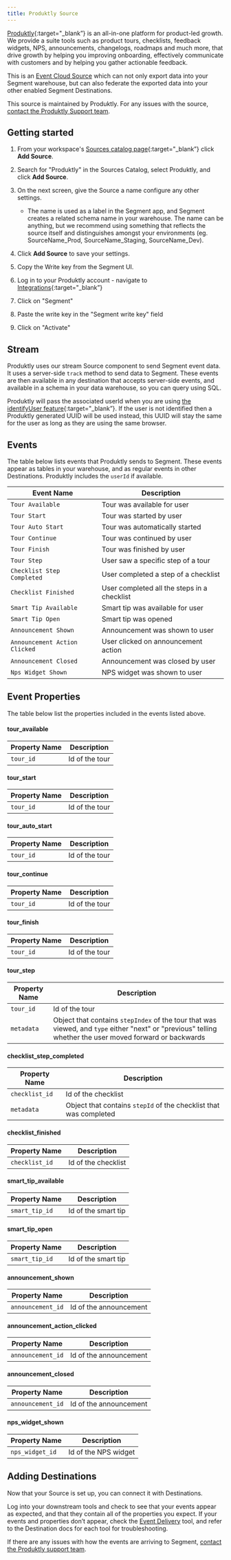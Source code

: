 ```yaml
---
title: Produktly Source
---
```


[Produktly](https://produktly/?utm_source=segmentio&utm_medium=docs&utm_campaign=partners){:target="_blank”} is an all-in-one platform for product-led growth. We provide a suite tools such as product tours, checklists, feedback widgets, NPS, announcements, changelogs, roadmaps and much more, that drive growth by helping you improving onboarding, effectively communicate with customers and by helping you gather actionable feedback.

This is an [Event Cloud Source](/docs/sources/#event-cloud-sources) which can not only export data into your Segment warehouse, but can also federate the exported data into your other enabled Segment Destinations.

This source is maintained by Produktly. For any issues with the source, [contact the Produktly Support team](mailto:support@produktly.com).

## Getting started

1. From your workspace's [Sources catalog page](https://app.segment.com/goto-my-workspace/sources/catalog){:target="_blank”} click **Add Source**.
2. Search for "Produktly" in the Sources Catalog, select Produktly, and click **Add Source**.
3. On the next screen, give the Source a name configure any other settings.

   - The name is used as a label in the Segment app, and Segment creates a related schema name in your warehouse. The name can be anything, but we recommend using something that reflects the source itself and distinguishes amongst your environments (eg. SourceName_Prod, SourceName_Staging, SourceName_Dev).

4. Click **Add Source** to save your settings.
5. Copy the Write key from the Segment UI.
6. Log in to your Produktly account - navigate to [Integrations](https://produktly.com/app/integrations){:target="_blank”}
7. Click on "Segment"
8. Paste the write key in the "Segment write key" field
9. Click on "Activate"

## Stream 

Produktly uses our stream Source component to send Segment event data. It uses a server-side `track` method to send data to Segment. These events are then available in any destination that accepts server-side events, and available in a schema in your data warehouse, so you can query using SQL.

Produktly will pass the associated userId when you are using [the identifyUser feature](https://produktly.com/docs/docs/integration/identify-users){:target="_blank”}. If the user is not identified then a Produktly generated UUID will be used instead, this UUID will stay the same for the user as long as they are using the same browser.


## Events

The table below lists events that Produktly sends to Segment. These events appear as tables in your warehouse, and as regular events in other Destinations. Produktly includes the `userId` if available.

| Event Name                    | Description                                 |
| ----------------------------- | ------------------------------------------- |
| `Tour Available`              | Tour was available for user                 |     
| `Tour Start`                  | Tour was started by user                    | 
| `Tour Auto Start`             | Tour was automatically started              |       
| `Tour Continue`               | Tour was continued by user                  |     
| `Tour Finish`                 | Tour was finished by user                   |   
| `Tour Step`                   | User saw a specific step of a tour          | 
| `Checklist Step Completed`    | User completed a step of a checklist        |               
| `Checklist Finished`          | User completed all the steps in a checklist |         
| `Smart Tip Available`         | Smart tip was available for user            |           
| `Smart Tip Open`              | Smart tip was opened                        |     
| `Announcement Shown`          | Announcement was shown to user              |         
| `Announcement Action Clicked` | User clicked on announcement action         |                   
| `Announcement Closed`         | Announcement was closed by user             |           
| `Nps Widget Shown`            | NPS widget was shown to user                |       



## Event Properties

The table below list the properties included in the events listed above.

#### tour_available

| Property Name     | Description              |
| ----------------- | ------------------------ |
| `tour_id`          | Id of the tour           |

#### tour_start

| Property Name     | Description              |
| ----------------- | ------------------------ |
| `tour_id`          | Id of the tour           |

#### tour_auto_start

| Property Name     | Description              |
| ----------------- | ------------------------ |
| `tour_id`          | Id of the tour           |

#### tour_continue

| Property Name     | Description              |
| ----------------- | ------------------------ |
| `tour_id`          | Id of the tour           |

#### tour_finish

| Property Name     | Description              |
| ----------------- | ------------------------ |
| `tour_id`          | Id of the tour           |

#### tour_step

| Property Name     | Description              |
| ----------------- | ------------------------ |
| `tour_id`          | Id of the tour           |
| `metadata`        | Object that contains `stepIndex` of the tour that was viewed, and `type` either "next" or "previous" telling whether the user moved forward or backwards | 

#### checklist_step_completed

| Property Name     | Description              |
| ----------------- | ------------------------ |
| `checklist_id`     | Id of the checklist      |
| `metadata`        | Object that contains `stepId` of the checklist that was completed | 

#### checklist_finished

| Property Name     | Description              |
| ----------------- | ------------------------ |
| `checklist_id`     | Id of the checklist      |

#### smart_tip_available

| Property Name     | Description              |
| ----------------- | ------------------------ |
| `smart_tip_id`      | Id of the smart tip      |

#### smart_tip_open

| Property Name     | Description              |
| ----------------- | ------------------------ |
| `smart_tip_id`      | Id of the smart tip      |

#### announcement_shown

| Property Name     | Description              |
| ----------------- | ------------------------ |
| `announcement_id`  | Id of the announcement   |

#### announcement_action_clicked

| Property Name     | Description              |
| ----------------- | ------------------------ |
| `announcement_id`  | Id of the announcement   |

#### announcement_closed

| Property Name     | Description              |
| ----------------- | ------------------------ |
| `announcement_id`  | Id of the announcement   |

#### nps_widget_shown

| Property Name     | Description              |
| ----------------- | ------------------------ |
| `nps_widget_id`     | Id of the NPS widget     |



## Adding Destinations

Now that your Source is set up, you can connect it with Destinations.

Log into your downstream tools and check to see that your events appear as expected, and that they contain all of the properties you expect. If your events and properties don’t appear, check the [Event Delivery](/docs/connections/event-delivery/) tool, and refer to the Destination docs for each tool for troubleshooting.

If there are any issues with how the events are arriving to Segment, [contact the Produktly support team](mailto:support@produktly.com).
